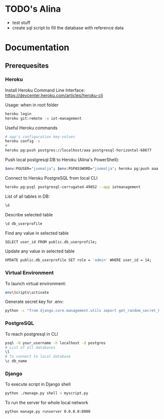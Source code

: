 # TODO's Alina
* test stuff
* create sql script to fill the database with reference data


# Documentation

## Prerequesites

### Heroku
Install Heroku Command Line Interface: https://devcenter.heroku.com/articles/heroku-cli  
  
Usage: when in root folder
```Bash
heroku login
heroku git:remote -a iot-management
```
Useful Heroku commands
```Bash
# app's configuration key-values
heroku config -s
#
heroku pg:push postgres://localhost/aaa postgresql-horizontal-68677
```

Push local postgresql DB to Heroku (Alina's PowerShell):
```Bash
$env:PGUSER="jsemalja"; $env:PGPASSWORD="jsemalja"; heroku pg:push aaa DATABASE_URL -a aaa
```

Connect to Heroku PostgreSQL from local CLI
```Bash
heroku pg:psql postgresql-corrugated-49852 --app iotmanagement
```

List of all tables in DB:
```Bash
\d
```

Describe selected table
```Bash
\d db_userprofile
```

Find any value in selected table
```Bash
SELECT user_id FROM public.db_userprofile;
```

Update any value in selected table
```Bash
UPDATE public.db_userprofile SET role = 'admin' WHERE user_id = 14;
```

### Virtual Environment

To launch virtual environment:
```Bash
env\Scripts\activate
```

Generate secret key for .env:
```Bash
python -c "from django.core.management.utils import get_random_secret_key; print(get_random_secret_key())"
```

### PostgreSQL
To reach postgresql in CLI
```Bash
psql -U your_username -h localhost -d postgres
# List of all databases
\l
# To connect to local database
\c db_name
```

### Django
To execute script in Django shell
```Bash
python ./manage.py shell < myscript.py
```
To run the server for whole local network
```Bash
python manage.py runserver 0.0.0.0:8000
```